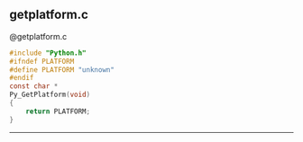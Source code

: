 getplatform.c
-----------


@getplatform.c
```c
#include "Python.h"
#ifndef PLATFORM
#define PLATFORM "unknown"
#endif
const char *
Py_GetPlatform(void)
{
	return PLATFORM;
}
```
___